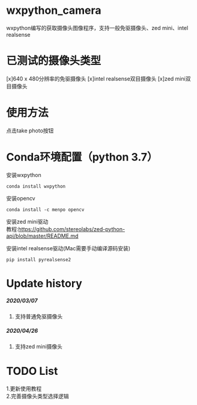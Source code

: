 # wxpython_camera
wxpython编写的获取摄像头图像程序，支持一般免驱摄像头、zed mini、intel realsense

# 已测试的摄像头类型
[x]640 x 480分辨率的免驱摄像头
[x]intel realsense双目摄像头
[x]zed mini双目摄像头

# 使用方法
点击take photo按钮

# Conda环境配置（python 3.7）
安装wxpython
```shell
conda install wxpython
```
安装opencv
```
conda install -c menpo opencv
``` 
安装zed mini驱动<br>
教程:https://github.com/stereolabs/zed-python-api/blob/master/README.md

安装intel realsense驱动(Mac需要手动编译源码安装)
```shell
pip install pyrealsense2
```
# Update history
##### 2020/03/07
1. 支持普通免驱摄像头

##### 2020/04/26
1. 支持zed mini摄像头


# TODO List
1.更新使用教程<br>
2.完善摄像头类型选择逻辑
